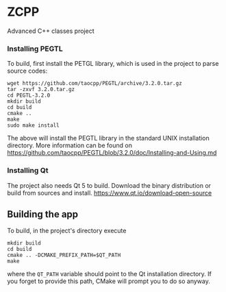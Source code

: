 # ZCPP
Advanced C++ classes project


### Installing PEGTL
To build, first install the PETGL library, which is used in the project
to parse source codes:
```
wget https://github.com/taocpp/PEGTL/archive/3.2.0.tar.gz
tar -zxvf 3.2.0.tar.gz
cd PEGTL-3.2.0
mkdir build
cd build
cmake ..
make
sudo make install
```
The above will install the PEGTL library in the standard UNIX installation
directory. More information can be found on https://github.com/taocpp/PEGTL/blob/3.2.0/doc/Installing-and-Using.md

### Installing Qt

The project also needs Qt 5 to build. Download the binary
distribution or build from sources and install.
https://www.qt.io/download-open-source

## Building the app

To build, in the project's directory execute
```
mkdir build
cd build
cmake .. -DCMAKE_PREFIX_PATH=$QT_PATH
make
```
where the `QT_PATH` variable should point to the Qt installation
directory. If you forget to provide this path, CMake will prompt
you to do so anyway.